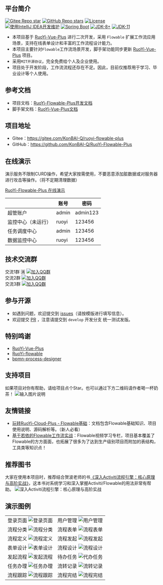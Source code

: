 ## 平台简介
[![Gitee Repo star](https://gitee.com/KonBAI-Q/ruoyi-flowable-plus/badge/star.svg?theme=dark)](https://gitee.com/KonBAI-Q/ruoyi-flowable-plus/stargazers)
[![GitHub Repo stars](https://img.shields.io/github/stars/KonBAI-Q/RuoYi-Flowable-Plus?style=social)](https://github.com/KonBAI-Q/RuoYi-Flowable-Plus/stargazers)
[![License](https://img.shields.io/badge/License-MIT-blue.svg)](https://gitee.com/KonBAI-Q/ruoyi-flowable-plus/blob/master/LICENSE)
[![使用IntelliJ IDEA开发维护](https://img.shields.io/badge/IntelliJ%20IDEA-提供支持-blue.svg)](https://www.jetbrains.com)
[![Spring Boot](https://img.shields.io/badge/Spring%20Boot-2.7-blue.svg)]()
[![JDK-8+](https://img.shields.io/badge/JDK-8-green.svg)]()
[![JDK-11](https://img.shields.io/badge/JDK-11-green.svg)]()

- 本项目基于 [RuoYi-Vue-Plus](https://gitee.com/dromara/RuoYi-Vue-Plus) 进行二次开发，采用 `Flowable` 扩展工作流应用场景，支持在线表单设计和丰富的工作流程设计能力。
- 本项目主要针对`Flowable`工作流场景开发，脚手架功能同步更新 [RuoYi-Vue-Plus](https://gitee.com/dromara/RuoYi-Vue-Plus) 项目。
- 采用`MIT开源协议`，完全免费给个人及企业使用。
- 项目处于开发阶段，工作流流程还存在不足。因此，目前仅推荐用于学习、毕业设计等个人使用。

## 参考文档
- 项目文档：[RuoYi-Flowable-Plus开发文档](http://rfp-doc.konbai.work)
- 脚手架文档：[RuoYi-Vue-Plus文档](https://gitee.com/dromara/RuoYi-Vue-Plus/wikis/pages)

## 项目地址
- Gitee：<https://gitee.com/KonBAI-Q/ruoyi-flowable-plus>
- GitHub：<https://github.com/KonBAI-Q/RuoYi-Flowable-Plus>

## 在线演示
演示服务不限制CURD操作，希望大家按需使用，不要恶意添加脏数据或对服务器进行攻击等操作。（将不定期清理数据）

[RuoYi-Flowable-Plus 在线演示](http://159.75.158.189/)

|                 | 账号  | 密码      |
|---------------- | ----- | -------- |
| 超管账户         | admin | admin123 |
| 监控中心（未运行） | ruoyi | 123456   |
| 任务调度中心      | admin | 123456   |
| 数据监控中心      | ruoyi | 123456   |

## 技术交流群

交流1群 🈵️ [![加入QQ群](https://img.shields.io/badge/QQ群-1007207992-blue.svg?style=flat)](https://jq.qq.com/?_wv=1027\&k=PYDZa1tA) </br>
交流2群 [![加入QQ群](https://img.shields.io/badge/QQ群-725502135-blue.svg?style=flat)](https://jq.qq.com/?_wv=1027&k=J4zeZaKo) </br>
交流3群 [![加入QQ群](https://img.shields.io/badge/QQ群-860980043-blue.svg?style=flat)](http://qm.qq.com/cgi-bin/qm/qr?_wv=1027&k=NfqIsFMASOvIC6yHYwY6bnaSfdgcD1La&authKey=SeFDA4oFkb%2FkdvnI%2FJ3aJTJZkyzDaz8v8gybpzUATAilnKSCmyKhCE6R2jkXc5e2&noverify=0&group_code=860980043) </br>

## 参与开源
- 如遇到问题，欢迎提交到 [issues](https://gitee.com/KonBAI-Q/ruoyi-flowable-plus/issues)（请按模版进行填写信息）。
- 欢迎提交 [PR](https://gitee.com/KonBAI-Q/ruoyi-flowable-plus/pulls) ，注意请提交到 `develop` 开发分支 统一测试发版。

## 特别鸣谢
- [RuoYi-Vue-Plus](https://gitee.com/dromara/RuoYi-Vue-Plus) 
- [RuoYi-flowable](https://gitee.com/tony2y/RuoYi-flowable) 
- [bpmn-process-designer](https://gitee.com/MiyueSC/bpmn-process-designer)

## 支持项目
如果项目对你有帮助，请给项目点个Star。也可以通过下方二维码请作者喝一杯奶茶！
![输入图片说明](http://qiniu-flowable.konbai.work/Collection-Code.jpg)

## 友情链接
- [玩转RuoYi-Cloud-Plus - Flowable基础](https://blog.csdn.net/zhaozhiqiang1981/article/details/129240406)：文档包含Flowable基础知识、项目使用说明、源码解析等。（新人必看）
- [基于若依的Flowable工作流实战](https://space.bilibili.com/400188320/channel/collectiondetail?sid=1002899)：Flowable视频学习专栏，项目基本覆盖了Flowable的方方面面，也拓展了很多为了达到生产级别项目而附加的表结构，工具类等知识点！

## 推荐图书
大家在使用本项目时，推荐结合贺波老师的书[《深入Activiti流程引擎：核心原理与高阶实战》](https://item.m.jd.com/product/13928958.html?gx=RnAomTM2bmCImZxDqYAkVCoIHuIYVqc)，这本书对系统学习和深入掌握Activiti/Flowable的用法非常有帮助。
![深入Activiti流程引擎：核心原理与高阶实战](http://qiniu-flowable.konbai.work/深入Activiti流程引擎cover.jpg)


## 演示图例
<table style="width:100%; text-align:center">
<tbody>
<tr>
  <td>
    <span>登录页面</span>
    <img src="https://images.gitee.com/uploads/images/2022/0424/164043_74b57010_5096840.png" alt="登录页面"/>
  </td>
  <td>
    <span>用户管理</span>
    <img src="https://images.gitee.com/uploads/images/2022/0424/164236_2de3b8da_5096840.png" alt="用户管理"/>
  </td>
</tr>
<tr>
  <td>
    <span>流程分类</span>
    <img src="https://images.gitee.com/uploads/images/2022/0424/164839_ca79b066_5096840.png" alt="流程分类"/>
  </td>
  <td>
    <span>流程表单</span>
    <img src="https://images.gitee.com/uploads/images/2022/0424/165118_688209fd_5096840.png" alt="流程表单"/>
  </td>
</tr>
<tr>
  <td>
    <span>流程定义</span>
    <img src="https://images.gitee.com/uploads/images/2022/0424/165916_825a85c8_5096840.png" alt="流程定义"/>
  </td>
  <td>
    <span>流程发起</span>
    <img src="https://images.gitee.com/uploads/images/2022/0424/171409_ffb0faf3_5096840.png" alt="流程发起"/>
  </td>
</tr>
<tr>
  <td>
    <span>表单设计</span>
    <img src="https://images.gitee.com/uploads/images/2022/0424/172933_7222c0f2_5096840.png" alt="表单设计"/>
  </td>
  <td>
    <span>流程设计</span>
    <img src="https://images.gitee.com/uploads/images/2022/0424/165827_44fa412b_5096840.png" alt="流程设计"/>
  </td>
</tr>
<tr>
  <td>
    <span>发起流程</span>
    <img src="https://images.gitee.com/uploads/images/2022/0424/171651_4639254b_5096840.png" alt="发起流程"/>
  </td>
  <td>
    <span>待办任务</span>
    <img src="https://images.gitee.com/uploads/images/2022/0424/171916_7ba22063_5096840.png" alt="代办任务"/>
  </td>
</tr>
<tr>
  <td>
    <span>任务办理</span>
    <img src="https://images.gitee.com/uploads/images/2022/0424/172204_04753399_5096840.png" alt="任务办理"/>
  </td>
  <td>
    <span>流转记录</span>
    <img src="https://images.gitee.com/uploads/images/2022/0424/172350_179e8341_5096840.png" alt="流转记录"/>
  </td>
</tr>
<tr>
  <td>
    <span>流程跟踪</span>
    <img src="https://images.gitee.com/uploads/images/2022/0424/172547_fe7414d4_5096840.png" alt="流程跟踪"/>
  </td>
  <td>
    <span>流程完结</span>
    <img src="https://images.gitee.com/uploads/images/2022/0424/173159_8cc57e74_5096840.png" alt="流程完结"/>
  </td>
</tr>
</tbody>
</table>
